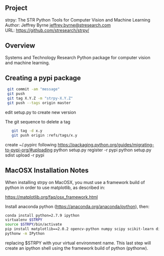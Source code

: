 Project
-------------------
strpy: The STR Python Tools for Computer Vision and Machine Learning  
Author: Jeffrey Byrne <jeffrey.byrne@stresearch.com>  
URL: https://github.com/stresearch/strpy/  


Overview
-------------------
Systems and Technology Research Python package for computer vision and machine learning.

Creating a pypi package
-------------------
```bash
 git commit -am "message"
 git push
 git tag X.Y.Z -m "strpy-X.Y.Z"
 git push --tags origin master
```
edit setup.py to create new version

The git sequence to delete a tag
```bash
   git tag -d x.y
   git push origin :refs/tags/x.y
```

 create ~/.pypirc following https://packaging.python.org/guides/migrating-to-pypi-org/#uploading
 python setup.py register -r pypi
 python setup.py sdist upload -r pypi


MacOSX Installation Notes
-------------------
When installing strpy on MacOSX, you must use a framework build of python in order to use matplotlib, as described in:

https://matplotlib.org/faq/osx_framework.html

Install anaconda python (https://anaconda.org/anaconda/python), then:

```bash
conda install python=2.7.9 ipython
virtualenv $STRPY
source $STRPY/bin/activate
pip install matplotlib==2.0.2 opencv-python numpy scipy scikit-learn dill h5py
pythonw -m IPython  
```

replacing $STRPY with your virtual environment name.  This last step will create an ipython shell using the framework build of python (pythonw).




